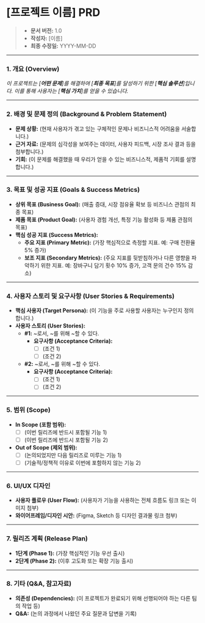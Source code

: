 # [프로젝트 이름] PRD

> - **문서 버전:** 1.0
> - **작성자:** [이름]
> - **최종 수정일:** YYYY-MM-DD

---

### 1. 개요 (Overview)

_이 프로젝트는 [**어떤 문제**]를 해결하여 [**최종 목표**]를 달성하기 위한 [**핵심 솔루션**]입니다. 이를 통해 사용자는 [**핵심 가치**]를 얻을 수 있습니다._

---

### 2. 배경 및 문제 정의 (Background & Problem Statement)

- **문제 상황:** (현재 사용자가 겪고 있는 구체적인 문제나 비즈니스적 어려움을 서술합니다.)
- **근거 자료:** (문제의 심각성을 보여주는 데이터, 사용자 피드백, 시장 조사 결과 등을 첨부합니다.)
- **기회:** (이 문제를 해결했을 때 우리가 얻을 수 있는 비즈니스적, 제품적 기회를 설명합니다.)

---

### 3. 목표 및 성공 지표 (Goals & Success Metrics)

- **상위 목표 (Business Goal):** (매출 증대, 시장 점유율 확보 등 비즈니스 관점의 최종 목표)
- **제품 목표 (Product Goal):** (사용자 경험 개선, 특정 기능 활성화 등 제품 관점의 목표)
- **핵심 성공 지표 (Success Metrics):**
  - **주요 지표 (Primary Metric):** (가장 핵심적으로 측정할 지표. 예: 구매 전환율 5% 증가)
  - **보조 지표 (Secondary Metrics):** (주요 지표를 뒷받침하거나 다른 영향을 파악하기 위한 지표. 예: 장바구니 담기 횟수 10% 증가, 고객 문의 건수 15% 감소)

---

### 4. 사용자 스토리 및 요구사항 (User Stories & Requirements)

- **핵심 사용자 (Target Persona):** (이 기능을 주로 사용할 사용자는 누구인지 정의합니다.)
- **사용자 스토리 (User Stories):**
  - **#1:** ~로서, ~를 위해 ~할 수 있다.
    - **요구사항 (Acceptance Criteria):**
      - [ ] (조건 1)
      - [ ] (조건 2)
  - **#2:** ~로서, ~를 위해 ~할 수 있다.
    - **요구사항 (Acceptance Criteria):**
      - [ ] (조건 1)
      - [ ] (조건 2)

---

### 5. 범위 (Scope)

- **In Scope (포함 범위):**
  - [ ] (이번 릴리즈에 반드시 포함될 기능 1)
  - [ ] (이번 릴리즈에 반드시 포함될 기능 2)
- **Out of Scope (제외 범위):**
  - [ ] (논의되었지만 다음 릴리즈로 미루는 기능 1)
  - [ ] (기술적/정책적 이유로 이번에 포함하지 않는 기능 2)

---

### 6. UI/UX 디자인

- **사용자 플로우 (User Flow):** (사용자가 기능을 사용하는 전체 흐름도 링크 또는 이미지 첨부)
- **와이어프레임/디자인 시안:** (Figma, Sketch 등 디자인 결과물 링크 첨부)

---

### 7. 릴리즈 계획 (Release Plan)

- **1단계 (Phase 1):** (가장 핵심적인 기능 우선 출시)
- **2단계 (Phase 2):** (이후 고도화 또는 확장 기능 출시)

---

### 8. 기타 (Q&A, 참고자료)

- **의존성 (Dependencies):** (이 프로젝트가 완료되기 위해 선행되어야 하는 다른 팀의 작업 등)
- **Q&A:** (논의 과정에서 나왔던 주요 질문과 답변을 기록)
